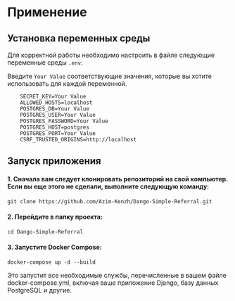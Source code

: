 # Применение

## Установка переменных среды

Для корректной работы необходимо настроить в файле следующие переменные среды `.env`:

Введите `Your Value` соответствующие значения, которые вы хотите использовать для каждой переменной.

```commandline
    SECRET_KEY=Your Value
    ALLOWED_HOSTS=localhost
    POSTGRES_DB=Your Value
    POSTGRES_USER=Your Value
    POSTGRES_PASSWORD=Your Value
    POSTGRES_HOST=postgres
    POSTGRES_PORT=Your Value
    CSRF_TRUSTED_ORIGINS=http://localhost
```

## Запуск приложения

#### 1. Сначала вам следует клонировать репозиторий на свой компьютер. Если вы еще этого не сделали, выполните следующую команду:

```
git clone https://github.com/Azim-Kenzh/Dango-Simple-Referral.git
```

#### 2. Перейдите в папку проекта:

```
cd Dango-Simple-Referral
```

#### 3. Запустите Docker Compose:

```
docker-compose up -d --build
```

Это запустит все необходимые службы, перечисленные в вашем файле docker-compose.yml, включая ваше приложение Django, базу данных PostgreSQL и другие.

